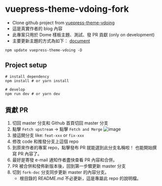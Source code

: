 # vuepress-theme-vdoing-fork
- Clone github project from [vuepress-theme-vdoing](https://github.com/xugaoyi/vuepress-theme-vdoing)
- 這是真實作者的 blog 內容
- 此專案只用於 Dome 樣板主題、測試、發 PR 貢獻 (only on development)
- 主要更新主題的方式為如下： [document](https://doc.xugaoyi.com/pages/793dcb/#%E7%89%88%E6%9C%AC%E5%8D%87%E7%BA%A7)
```shell
npm update vuepress-theme-vdoing -D
```

## Project setup
```shell
# install dependency
npm install # or yarn install

# develop
npm run dev # or yarn dev
```

## 貢獻 PR
1. 切回 master 分支和 Github 首頁切回 master 分支
2. 點擊 `Fetch upstream` -> 點擊 `Fetch and Merge`
    ![image](https://i.ibb.co/S3x2Ldh/PR.jpg)
3. 接這開分支 like: `feat-xxx` or `fix-xxx`
4. 修改 code 和推發分支上這個 repo
5. 到原來作者的專案 repo，點擊發布 PR 就能選到此分支名稱啦！ 也能開始撰寫 PR 內容了。
6. 最好是寄發 e-mail 通知作者盡快查看 PR 內容和合併。
7. PR 被合併和發佈新版本後，回到第一步驟更新 master 分支
8. 切到 `fork-doc` 分支同步更新 master 的內容分支。
   - 根目錄的 README.md 不必更新，這是專屬此 repo 的說明檔。
